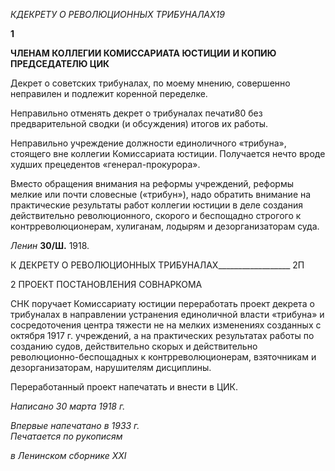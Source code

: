 _КДЕКРЕТУ_ _О РЕВОЛЮЦИОННЫХ ТРИБУНАЛАХ19_

**1**

**ЧЛЕНАМ КОЛЛЕГИИ КОМИССАРИАТА ЮСТИЦИИ** **И КОПИЮ ПРЕДСЕДАТЕЛЮ ЦИК**

Декрет о советских трибуналах, по моему мнению, совершенно неправилен и под­лежит коренной переделке.

Неправильно отменять декрет о трибуналах печати80 без предварительной сводки (и обсуждения) итогов их работы.

Неправильно учреждение должности единоличного «трибуна», стоящего вне колле­гии Комиссариата юстиции. Получается нечто вроде худших прецедентов «генерал-прокурора».

Вместо обращения внимания на реформы учреждений, реформы мелкие или почти словесные («трибун»), надо обратить внимание на практические результаты работ кол­легии юстиции в деле создания действительно революционного, скорого и беспощадно строгого к контрреволюционерам, хулиганам, лодырям и дезорганизаторам суда.

_Ленин_ **30/Ш.** 1918.

  

К ДЕКРЕТУ О РЕВОЛЮЦИОННЫХ ТРИБУНАЛАХ__________________ 2П

2 ПРОЕКТ ПОСТАНОВЛЕНИЯ СОВНАРКОМА

СНК поручает Комиссариату юстиции переработать проект декрета о трибуналах в направлении устранения единоличной власти «трибуна» и сосредоточения центра тя­жести не на мелких изменениях созданных с октября 1917 г. учреждений, а на практи­ческих результатах работы по созданию судов, действительно скорых и действительно революционно-беспощадных к контрреволюционерам, взяточникам и дезорганизато­рам, нарушителям дисциплины.

Переработанный проект напечатать и внести в ЦИК.

_Написано 30 марта 1918 г._

_Впервые напечатано в 1933 г.                                                            Печатается по рукописям_

_в Ленинском сборнике_ _XXI_